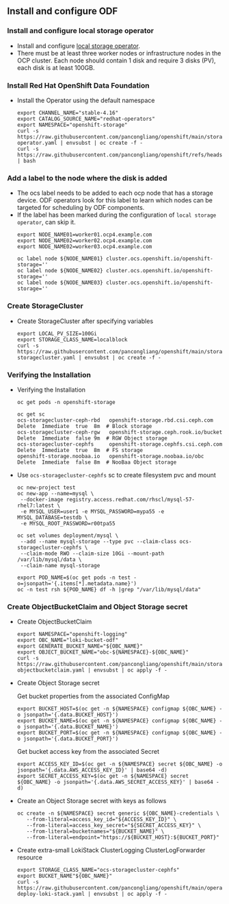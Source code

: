 ## Install and configure ODF

### Install and configure local storage operator
* Install and configure [local storage operator](https://github.com/pancongliang/openshift/blob/main/storage/local-sc/readme.md).
* There must be at least three worker nodes or infrastructure nodes in the OCP cluster. Each node should contain 1 disk and require 3 disks (PV), each disk is at least 100GB.
  
### Install Red Hat OpenShift Data Foundation
* Install the Operator using the default namespace
  ```
  export CHANNEL_NAME="stable-4.16"
  export CATALOG_SOURCE_NAME="redhat-operators"
  export NAMESPACE="openshift-storage"
  curl -s https://raw.githubusercontent.com/pancongliang/openshift/main/storage/odf/01-operator.yaml | envsubst | oc create -f -
  curl -s https://raw.githubusercontent.com/pancongliang/openshift/refs/heads/main/operator/approve_ip.sh | bash
  ```


### Add a label to the node where the disk is added
* The ocs label needs to be added to each ocp node that has a storage device. ODF operators look for this label to learn which nodes can be targeted for scheduling by ODF components.
* If the label has been marked during the configuration of `local storage operator`, can skip it.
  ```
  export NODE_NAME01=worker01.ocp4.example.com
  export NODE_NAME02=worker02.ocp4.example.com
  export NODE_NAME02=worker03.ocp4.example.com

  oc label node ${NODE_NAME01} cluster.ocs.openshift.io/openshift-storage=''
  oc label node ${NODE_NAME02} cluster.ocs.openshift.io/openshift-storage=''
  oc label node ${NODE_NAME03} cluster.ocs.openshift.io/openshift-storage=''
  ```

### Create StorageCluster
* Create StorageCluster after specifying variables
  ```
  export LOCAL_PV_SIZE=100Gi
  export STORAGE_CLASS_NAME=localblock
  curl -s https://raw.githubusercontent.com/pancongliang/openshift/main/storage/odf/02-storagecluster.yaml | envsubst | oc create -f -
  ```

### Verifying the Installation
* Verifying the Installation
  ```
  oc get pods -n openshift-storage

  oc get sc
  ocs-storagecluster-ceph-rbd   openshift-storage.rbd.csi.ceph.com      Delete  Immediate  true  8m  # Block storage
  ocs-storagecluster-ceph-rgw   openshift-storage.ceph.rook.io/bucket   Delete  Immediate  false 9m  # RGW Object storage
  ocs-storagecluster-cephfs     openshift-storage.cephfs.csi.ceph.com   Delete  Immediate  true  8m  # FS storage
  openshift-storage.noobaa.io   openshift-storage.noobaa.io/obc         Delete  Immediate  false 8m  # NooBaa Object storage
  ```
    
* Use `ocs-storagecluster-cephfs` sc to create filesystem pvc and mount
  ```
  oc new-project test
  oc new-app --name=mysql \
   --docker-image registry.access.redhat.com/rhscl/mysql-57-rhel7:latest \
   -e MYSQL_USER=user1 -e MYSQL_PASSWORD=mypa55 -e MYSQL_DATABASE=testdb \
   -e MYSQL_ROOT_PASSWORD=r00tpa55

  oc set volumes deployment/mysql \
   --add --name mysql-storage --type pvc --claim-class ocs-storagecluster-cephfs \
   --claim-mode RWO --claim-size 10Gi --mount-path /var/lib/mysql/data \
   --claim-name mysql-storage

  export POD_NAME=$(oc get pods -n test -o=jsonpath='{.items[*].metadata.name}')
  oc -n test rsh ${POD_NAME} df -h |grep "/var/lib/mysql/data"
  ```

### Create ObjectBucketClaim and Object Storage secret 
* Create ObjectBucketClaim
   ```
   export NAMESPACE="openshift-logging"
   export OBC_NAME="loki-bucket-odf"
   export GENERATE_BUCKET_NAME="${OBC_NAME}"
   export OBJECT_BUCKET_NAME="obc-${NAMESPACE}-${OBC_NAME}"
   curl -s https://raw.githubusercontent.com/pancongliang/openshift/main/storage/odf/03-objectbucketclaim.yaml | envsubst | oc apply -f -
   ```

* Create Object Storage secret

  Get bucket properties from the associated ConfigMap
   ```
   export BUCKET_HOST=$(oc get -n ${NAMESPACE} configmap ${OBC_NAME} -o jsonpath='{.data.BUCKET_HOST}')
   export BUCKET_NAME=$(oc get -n ${NAMESPACE} configmap ${OBC_NAME} -o jsonpath='{.data.BUCKET_NAME}')
   export BUCKET_PORT=$(oc get -n ${NAMESPACE} configmap ${OBC_NAME} -o jsonpath='{.data.BUCKET_PORT}')
   ```
  Get bucket access key from the associated Secret
   ```
   export ACCESS_KEY_ID=$(oc get -n ${NAMESPACE} secret ${OBC_NAME} -o jsonpath='{.data.AWS_ACCESS_KEY_ID}' | base64 -d)
   export SECRET_ACCESS_KEY=$(oc get -n ${NAMESPACE} secret ${OBC_NAME} -o jsonpath='{.data.AWS_SECRET_ACCESS_KEY}' | base64 -d)
   ```

* Create an Object Storage secret with keys as follows
   ```
   oc create -n ${NAMESPACE} secret generic ${OBC_NAME}-credentials \
      --from-literal=access_key_id="${ACCESS_KEY_ID}" \
      --from-literal=access_key_secret="${SECRET_ACCESS_KEY}" \
      --from-literal=bucketnames="${BUCKET_NAME}" \
      --from-literal=endpoint="https://${BUCKET_HOST}:${BUCKET_PORT}"
   ```

* Create extra-small LokiStack ClusterLogging ClusterLogForwarder resource
   ```
  export STORAGE_CLASS_NAME="ocs-storagecluster-cephfs"
  export BUCKET_NAME"${OBC_NAME}"
  curl -s https://raw.githubusercontent.com/pancongliang/openshift/main/operator/logging/lokistack/03-deploy-loki-stack.yaml | envsubst | oc apply -f -
   ```

